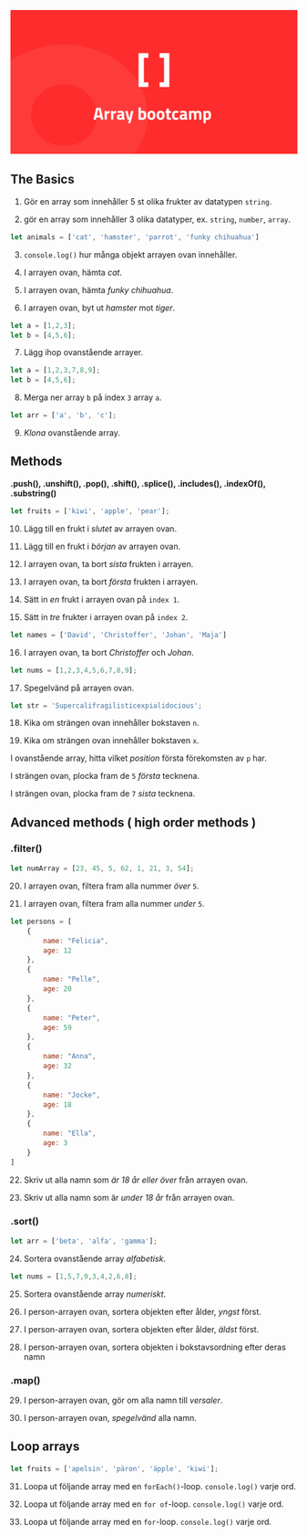 ![poster](poster.png)

## The Basics

1. Gör en array som innehåller 5 st olika frukter av datatypen ```string```.

2. gör en array som innehåller 3 olika datatyper, ex. ```string```, ```number```, ```array```.

```js
let animals = ['cat', 'hamster', 'parrot', 'funky chihuahua']
```

3. ```console.log()``` hur många objekt arrayen ovan innehåller.

4. I arrayen ovan, hämta *cat*.

5. I arrayen ovan, hämta *funky chihuahua*.

6. I arrayen ovan, byt ut *hamster* mot *tiger*.

```js
let a = [1,2,3];
let b = [4,5,6];
```

7. Lägg ihop ovanstående arrayer.

```js
let a = [1,2,3,7,8,9];
let b = [4,5,6];
```

8. Merga ner array ```b``` på index ```3``` array ```a```.

```js
let arr = ['a', 'b', 'c'];
```

9. *Klona* ovanstående array.

## Methods
**.push(), .unshift(), .pop(), .shift(), .splice(), .includes(), .indexOf(), .substring()**


```js
let fruits = ['kiwi', 'apple', 'pear'];
```

10. Lägg till en frukt i *slutet* av arrayen ovan.

11. Lägg till en frukt i *början* av arrayen ovan.

12. I arrayen ovan, ta bort *sista* frukten i arrayen.

13. I arrayen ovan, ta bort *första* frukten i arrayen.

14. Sätt in *en* frukt i arrayen ovan på ```index 1```.

15. Sätt in *tre* frukter i arrayen ovan på ```index 2```.

```js
let names = ['David', 'Christoffer', 'Johan', 'Maja']
```

16. I arrayen ovan, ta bort *Christoffer* och *Johan*.


```js
let nums = [1,2,3,4,5,6,7,8,9];
```

17. Spegelvänd på arrayen ovan.

```js
let str = 'Supercalifragilisticexpialidocious';
```

18. Kika om strängen ovan innehåller bokstaven ```n```.

19. Kika om strängen ovan innehåller bokstaven ```x```.

I ovanstående array, hitta vilket *position* första förekomsten av ```p``` har.

I strängen ovan, plocka fram de ```5``` *första* tecknena.

I strängen ovan, plocka fram de ```7``` *sista* tecknena.


## Advanced methods ( high order methods )
### .filter()
```js
let numArray = [23, 45, 5, 62, 1, 21, 3, 54];
```
20. I arrayen ovan, filtera fram alla nummer *över* ```5```.

21. I arrayen ovan, filtera fram alla nummer *under* ```5```.

```js
let persons = [
    {
        name: "Felicia",
        age: 12
    },
    {
        name: "Pelle",
        age: 20
    },
    {
        name: "Peter",
        age: 59
    },
    {
        name: "Anna",
        age: 32
    },
    {
        name: "Jocke",
        age: 18
    },
    {
        name: "Ella",
        age: 3
    }
]
```


22. Skriv ut alla namn som *är 18 år eller över* från arrayen ovan.

23. Skriv ut alla namn som är *under 18 år* från arrayen ovan.


### .sort()
```js
let arr = ['beta', 'alfa', 'gamma'];
```

24. Sortera ovanstående array *alfabetisk*.

```js 
let nums = [1,5,7,9,3,4,2,6,8];
```
25. Sortera ovanstående array *numeriskt*.

26. I person-arrayen ovan, sortera objekten efter ålder, *yngst* först.

27. I person-arrayen ovan, sortera objekten efter ålder, *äldst* först.


28. I person-arrayen ovan, sortera objekten i bokstavsordning efter deras namn


### .map()

29. I person-arrayen ovan, gör om alla namn till *versaler*.

30. I person-arrayen ovan, *spegelvänd* alla namn.


## Loop arrays

```js
let fruits = ['apelsin', 'päron', 'äpple', 'kiwi'];
```

31. Loopa ut följande array med en ```forEach()```-loop. ```console.log()``` varje ord.

32. Loopa ut följande array med en ```for of```-loop. ```console.log()``` varje ord.

33. Loopa ut följande array med en ```for```-loop. ```console.log()``` varje ord.